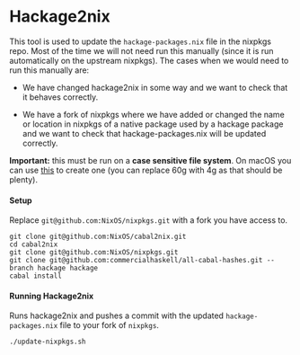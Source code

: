# Hackage2nix

This tool is used to update the `hackage-packages.nix` file in the nixpkgs repo.
Most of the time we will not need run this manually (since it is run automatically
on the upstream nixpkgs).  The cases when we would need to run this manually are:

* We have changed hackage2nix in some way and we want to check that it
behaves correctly.

* We have a fork of nixpkgs where we have added or changed
the name or location in nixpkgs of a native package used by a hackage package
and we want to check that hackage-packages.nix will be updated correctly.

**Important:** this must be run on a **case sensitive file system**.
On macOS you can use [this](https://gist.github.com/dixson3/8360571) to create one
(you can replace 60g with 4g as that should be plenty).

#### Setup
Replace `git@github.com:NixOS/nixpkgs.git` with a fork you have access to.
```
git clone git@github.com:NixOS/cabal2nix.git
cd cabal2nix
git clone git@github.com:NixOS/nixpkgs.git
git clone git@github.com:commercialhaskell/all-cabal-hashes.git --branch hackage hackage
cabal install
```

#### Running Hackage2nix
Runs hackage2nix and pushes a commit with the updated `hackage-packages.nix`
file to your fork of `nixpkgs`.
```
./update-nixpkgs.sh
```
